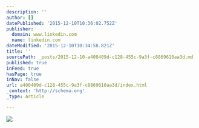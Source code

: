 ```yaml
---
description: ''
author: []
datePublished: '2015-12-10T10:36:02.752Z'
publisher:
  domain: www.linkedin.com
  name: linkedin.com
dateModified: '2015-12-10T10:34:58.821Z'
title: ''
sourcePath: _posts/2015-12-10-a400409d-c128-455c-9a3f-c8869610aa3d.md
published: true
inFeed: true
hasPage: true
inNav: false
url: a400409d-c128-455c-9a3f-c8869610aa3d/index.html
_context: 'http://schema.org'
_type: Article

---
```

![](https://media.licdn.com/mpr/mpr/jc/AAEAAQAAAAAAAARxAAAAJGUyZDBkNTE3LTRlNzUtNDM2OC04ZDY3LTkwMmJiYzU2MTcxYg.jpg)